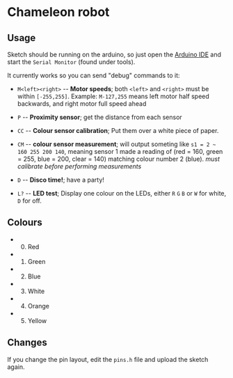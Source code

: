 # Chameleon robot

## Usage

Sketch should be running on the arduino, so just open the [Arduino IDE](http://www.arduino.cc/en/Main/Software#toc2) and start the `Serial Monitor` (found under tools).

It currently works so you can send "debug" commands to it:

* `M<left><right>` -- **Motor speeds**; both `<left>` and `<right>` must be within `[-255,255]`.
    Example: `M-127,255` means left motor half speed backwards, and right motor full speed ahead

* `P` -- **Proximity sensor**; get the distance from each sensor

* `CC` -- **Colour sensor calibration**; Put them over a white piece of paper.

* `CM` -- **colour sensor measurement**; will output someting like `s1 = 2 ~ 160 255 200 140`, meaning sensor 1 made a reading of (red = 160, green = 255, blue = 200, clear = 140) matching colour number 2 (blue).
*must calibrate before performing measurements*

* `D` -- **Disco time!**; have a party!

* `L?` -- **LED test**; Display one colour on the LEDs, either `R` `G` `B` or `W` for white, `D` for off.

## Colours

* 0. Red
* 1. Green
* 2. Blue
* 3. White
* 4. Orange
* 5. Yellow

## Changes

If you change the pin layout, edit the `pins.h` file and upload the sketch again.
